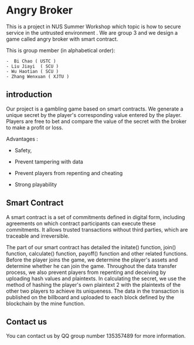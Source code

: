 # Angry Broker

This is a project in NUS Summer Workshop which topic is how to secure service in the untrusted environment  . We are group 3 and we design a game called angry broker with smart contract.

This is group member (in alphabetical order): 

	-  Bi Chao ( USTC )
	- Liu Jiayi  ( SCU )
	- Wu Haotian ( SCU )
	- Zhang Wenxuan ( XJTU )



## introduction

Our project is a gambling game based on smart contracts. We generate a unique secret by the player's corresponding value entered by the player. Players are free to bet and compare the value of the secret with the broker to make a profit or loss.



 Advantages : 

- Safety,

- Prevent tampering with data

-  Prevent players from repenting and cheating

- Strong playability

 

## Smart Contract

A smart contract is a set of commitments defined in digital form, including agreements on which contract participants can execute these commitments. It allows trusted transactions without third parties, which are traceable and irreversible.



The part of our smart contract has detailed the initate() function, join() function, calculate() function, payoff() function and other related functions. Before the player joins the game, we determine the player's assets and determine whether he can join the game. Throughout the data transfer process, we also prevent players from repenting and deceiving by uploading hash values and plaintexts. In calculating the secret, we use the method of hashing the player's own plaintext 2 with the plaintexts of the other two players to achieve its uniqueness. The data in the transaction is published on the billboard and uploaded to each block defined by the blockchain by the mine function.





## Contact us

You can contact us by QQ group number 135357489 for more information.

